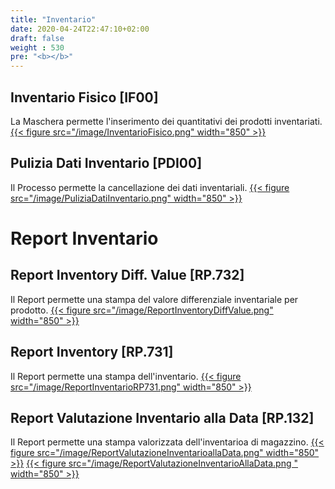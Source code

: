 ```yaml
---
title: "Inventario"
date: 2020-04-24T22:47:10+02:00
draft: false
weight : 530
pre: "<b></b>"
---
```


## Inventario Fisico [IF00]
La Maschera permette l'inserimento dei quantitativi dei prodotti inventariati.
[{{< figure src="/image/InventarioFisico.png"  width="850"  >}}](/image/InventarioFisico.png)
## Pulizia Dati Inventario [PDI00]
Il Processo permette la cancellazione dei dati inventariali.
[{{< figure src="/image/PuliziaDatiInventario.png"  width="850"  >}}](/image/PuliziaDatiInventario.png)

# Report Inventario
## Report Inventory Diff. Value [RP.732]
Il Report permette una stampa del valore differenziale inventariale per prodotto.
[{{< figure src="/image/ReportInventoryDiffValue.png"  width="850"  >}}](/image/ReportInventoryDiffValue.png)
## Report Inventory [RP.731]
Il Report permette una stampa dell'inventario.
[{{< figure src="/image/ReportInventarioRP731.png"  width="850"  >}}](/image/ReportInventarioRP731.png)
## Report Valutazione Inventario alla Data [RP.132]
Il Report permette una stampa valorizzata dell'inventarioa di magazzino.
[{{< figure src="/image/ReportValutazioneInventarioallaData.png"  width="850"  >}}](/image/ReportValutazioneInventarioallaData.png)
[{{< figure src="/image/ReportValutazioneInventarioAllaData.png "  width="850"  >}}](/image/ReportValutazioneInventarioAllaData.png )
